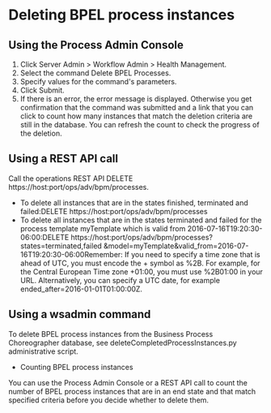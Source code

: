 <!-- image -->

# Deleting BPEL process instances

## Using the Process Admin Console

1. Click Server Admin > Workflow Admin > Health Management.
2. Select the command Delete BPEL Processes.
3. Specify values for the command's parameters.
4. Click Submit.
5. If there is an error, the error message is displayed. Otherwise
you get confirmation that the command was submitted and a link that
you can click to count how many instances that match the deletion
criteria are still in the database. You can refresh the count to check
the progress of the deletion.

## Using a REST API call

Call the operations REST API DELETE
https://host:port/ops/adv/bpm/processes.

- To delete all instances that are in the states finished, terminated and failed:DELETE https://host:port/ops/adv/bpm/processes
- To delete all instances that are in the states terminated and failed for
the process template myTemplate which is valid from 2016-07-16T19:20:30-06:00:DELETE https://host:port/ops/adv/bpm/processes?states=terminated,failed
       &model=myTemplate&valid\_from=2016-07-16T19:20:30-06:00Remember: If you need to specify a time zone that is ahead of
UTC, you must encode the + symbol as %2B.
For example, for the Central European Time zone +01:00,
you must use %2B01:00 in your URL. Alternatively,
you can specify a UTC date, for example ended\_after=2016-01-01T01:00:00Z.

## Using a wsadmin command

To
delete BPEL process instances from the Business Process Choreographer
database, see deleteCompletedProcessInstances.py administrative script.

- Counting BPEL process instances

You can use the Process Admin Console or a REST API call to count the number of BPEL process instances that are in an end state and that match specified criteria before you decide whether to delete them.